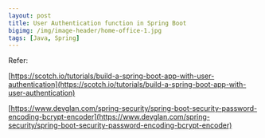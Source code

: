 ```yaml
---
layout: post
title: User Authentication function in Spring Boot
bigimg: /img/image-header/home-office-1.jpg
tags: [Java, Spring]
---
```





Refer:

[https://scotch.io/tutorials/build-a-spring-boot-app-with-user-authentication](https://scotch.io/tutorials/build-a-spring-boot-app-with-user-authentication)

[https://www.devglan.com/spring-security/spring-boot-security-password-encoding-bcrypt-encoder](https://www.devglan.com/spring-security/spring-boot-security-password-encoding-bcrypt-encoder)
